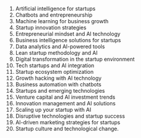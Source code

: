 1. Artificial intelligence for startups
2. Chatbots and entrepreneurship
3. Machine learning for business growth
4. Startup innovation strategies
5. Entrepreneurial mindset and AI technology
6. Business intelligence solutions for startups
7. Data analytics and AI-powered tools
8. Lean startup methodology and AI
9. Digital transformation in the startup environment
10. Tech startups and AI integration
11. Startup ecosystem optimization
12. Growth hacking with AI technology
13. Business automation with chatbots
14. Startups and emerging technologies
15. Venture capital and AI investment trends
16. Innovation management and AI solutions
17. Scaling up your startup with AI
18. Disruptive technologies and startup success
19. AI-driven marketing strategies for startups
20. Startup culture and technological change.
